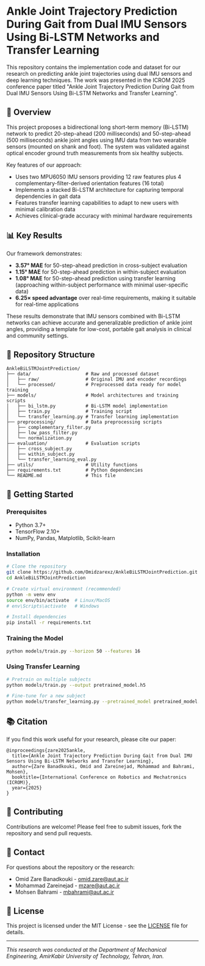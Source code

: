 # Ankle Joint Trajectory Prediction During Gait from Dual IMU Sensors Using Bi-LSTM Networks and Transfer Learning



This repository contains the implementation code and dataset for our research on predicting ankle joint trajectories using dual IMU sensors and deep learning techniques. The work was presented in the ICROM 2025 conference paper titled "Ankle Joint Trajectory Prediction During Gait from Dual IMU Sensors Using Bi-LSTM Networks and Transfer Learning".

## 📌 Overview

This project proposes a bidirectional long short-term memory (Bi-LSTM) network to predict 20-step-ahead (200 milliseconds) and 50-step-ahead (500 milliseconds) ankle joint angles using IMU data from two wearable sensors (mounted on shank and foot). The system was validated against optical encoder ground truth measurements from six healthy subjects.

Key features of our approach:
- Uses two MPU6050 IMU sensors providing 12 raw features plus 4 complementary-filter-derived orientation features (16 total)
- Implements a stacked Bi-LSTM architecture for capturing temporal dependencies in gait data
- Features transfer learning capabilities to adapt to new users with minimal calibration data
- Achieves clinical-grade accuracy with minimal hardware requirements

## 📊 Key Results

Our framework demonstrates:
- **3.57° MAE** for 50-step-ahead prediction in cross-subject evaluation
- **1.15° MAE** for 50-step-ahead prediction in within-subject evaluation
- **1.08° MAE** for 50-step-ahead prediction using transfer learning (approaching within-subject performance with minimal user-specific data)
- **6.25× speed advantage** over real-time requirements, making it suitable for real-time applications

These results demonstrate that IMU sensors combined with Bi-LSTM networks can achieve accurate and generalizable prediction of ankle joint angles, providing a template for low-cost, portable gait analysis in clinical and community settings.

## 📂 Repository Structure

```
AnkleBiLSTMJointPrediction/
├── data/                    # Raw and processed dataset
│   ├── raw/                 # Original IMU and encoder recordings
│   └── processed/           # Preprocessed data ready for model training
├── models/                  # Model architectures and training scripts
│   ├── bi_lstm.py           # Bi-LSTM model implementation
│   ├── train.py             # Training script
│   └── transfer_learning.py # Transfer learning implementation
├── preprocessing/           # Data preprocessing scripts
│   ├── complementary_filter.py
│   ├── low_pass_filter.py
│   └── normalization.py
├── evaluation/              # Evaluation scripts
│   ├── cross_subject.py
│   ├── within_subject.py
│   └── transfer_learning_eval.py
├── utils/                   # Utility functions
├── requirements.txt         # Python dependencies
└── README.md                # This file
```

## 🚀 Getting Started

### Prerequisites
- Python 3.7+
- TensorFlow 2.10+
- NumPy, Pandas, Matplotlib, Scikit-learn

### Installation
```bash
# Clone the repository
git clone https://github.com/Omidzarexz/AnkleBiLSTMJointPrediction.git
cd AnkleBiLSTMJointPrediction

# Create virtual environment (recommended)
python -m venv env
source env/bin/activate  # Linux/MacOS
# env\Scripts\activate   # Windows

# Install dependencies
pip install -r requirements.txt
```

### Training the Model
```bash
python models/train.py --horizon 50 --features 16
```

### Using Transfer Learning
```bash
# Pretrain on multiple subjects
python models/train.py --output pretrained_model.h5

# Fine-tune for a new subject
python models/transfer_learning.py --pretrained_model pretrained_model.h5 --subject_data data/processed/subject6.npy
```

## 📚 Citation

If you find this work useful for your research, please cite our paper:

```
@inproceedings{zare2025ankle,
  title={Ankle Joint Trajectory Prediction During Gait from Dual IMU Sensors Using Bi-LSTM Networks and Transfer Learning},
  author={Zare Banadkouki, Omid and Zareinejad, Mohammad and Bahrami, Mohsen},
  booktitle={International Conference on Robotics and Mechatronics (ICROM)},
  year={2025}
}
```

## 🤝 Contributing

Contributions are welcome! Please feel free to submit issues, fork the repository and send pull requests.

## 📧 Contact

For questions about the repository or the research:
- Omid Zare Banadkouki - [omid.zare@aut.ac.ir](mailto:omid.zare@aut.ac.ir)
- Mohammad Zareinejad - [mzare@aut.ac.ir](mailto:mzare@aut.ac.ir)
- Mohsen Bahrami - [mbahrami@aut.ac.ir](mailto:mbahrami@aut.ac.ir)

## 📄 License

This project is licensed under the MIT License - see the [LICENSE](LICENSE) file for details.

---

*This research was conducted at the Department of Mechanical Engineering, AmirKabir University of Technology, Tehran, Iran.*
